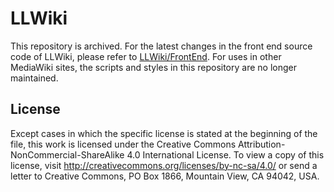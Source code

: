 # LLWiki

This repository is archived. For the latest changes in the front end source code of LLWiki, please refer to [LLWiki/FrontEnd](https://github.com/LLWiki/FrontEnd). For uses in other MediaWiki sites, the scripts and styles in this repository are no longer maintained.

## License
Except cases in which the specific license is stated at the beginning of the file, this work is licensed under the Creative Commons Attribution-NonCommercial-ShareAlike 4.0 International License. To view a copy of this license, visit http://creativecommons.org/licenses/by-nc-sa/4.0/ or send a letter to Creative Commons, PO Box 1866, Mountain View, CA 94042, USA.
